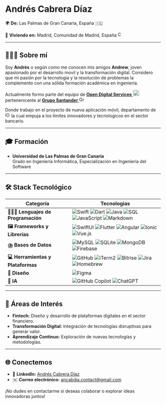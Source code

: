 # Andrés Cabrera Díaz  
🌍 **De:** Las Palmas de Gran Canaria, España 🇮🇨

📍 **Viviendo en:** Madrid, Comunidad de Madrid, España <img src="https://github.com/user-attachments/assets/4451a63d-ac4d-4db4-9522-c2426fcad2ae" alt="Comunidad de Madrid" width="16" height="16">

---

## 🙋🏻‍♂️ Sobre mí  
Soy **Andrés** o según como me conocen mis amigos **Andrew**, joven apasionado por el desarrollo movil y la transformación digital. Considero que mi pasión por la tecnología y la resolución de problemas la complemento con una sólida formación académica en ingeniería.

Actualmente formo parte del equipo de <a href="https://www.opendigitalservices.com/"> **Open Digital Services** <img src="https://github.com/user-attachments/assets/16184274-e654-44ef-8a5f-20ead6908e2e" alt="ODS" style="height:20px;"></a> pertenenicente al 
<a href="https://www.opendigitalservices.com/">**Grupo Santander** <img src="https://github.com/user-attachments/assets/b32a1437-a2d9-4816-b3ed-94e6d3a4882f" alt="Grupo Santander" style="width:16px;height:16px;"></a>

Donde trabajo en el proyecto de nueva aplicación móvil, departamento de <img src="https://github.com/user-attachments/assets/f5d89a2e-41f6-4e19-beff-70a4f9617d69" alt="iOS" width="16" height="16"> la cual empuja a los límites innovadores y tecnologicos en el sector bancario.

---

## 🎓 Formación  
- **Universidad de Las Palmas de Gran Canaria**  
  Grado en Ingeniería Informática, Especialización en Ingenieria del Software

---
## 🛠️ Stack Tecnológico  

| **Categoría**              | **Tecnologías**                                                                                  |
|----------------------------|--------------------------------------------------------------------------------------------------|
| **👨🏻‍💻 Lenguajes de Programación** | ![Swift](https://img.shields.io/badge/-Swift-orange?logo=swift&logoColor=white) ![Dart](https://img.shields.io/badge/Dart-%230175C2.svg?logo=dart&logoColor=white) ![Java](https://img.shields.io/badge/Java-%23ED8B00.svg?logo=openjdk&logoColor=white) ![SQL](https://img.shields.io/badge/-SQL-blue?logo=postgresql&logoColor=white) ![JavaScript](https://img.shields.io/badge/JavaScript-F7DF1E?logo=javascript&logoColor=000) ![Markdown](https://img.shields.io/badge/-Markdown-black?logo=markdown&logoColor=white) |
| **🖼️ Frameworks y Librerías**   | ![SwiftUI](https://img.shields.io/badge/-SwiftUI-orange?logo=swift&logoColor=white) ![Flutter](https://img.shields.io/badge/Flutter-02569B?logo=flutter&logoColor=fff) ![Angular](https://img.shields.io/badge/-Angular-red?logo=angular&logoColor=white) ![Ionic](https://img.shields.io/badge/-Ionic-blue?logo=ionic&logoColor=white) ![Vue.js](https://img.shields.io/badge/Vue.js-4FC08D?logo=vuedotjs&logoColor=fff) |
| **⛈️ Bases de Datos**     | ![MySQL](https://img.shields.io/badge/-MySQL-blue?logo=mysql&logoColor=white) ![SQLite](https://img.shields.io/badge/SQLite-%2307405e.svg?logo=sqlite&logoColor=white) ![MongoDB](https://img.shields.io/badge/-MongoDB-green?logo=mongodb&logoColor=white) ![Firebase](https://img.shields.io/badge/Firebase-039BE5?logo=Firebase&logoColor=white) |
| **💻 Herramientas y Plataformas**    | ![GitHub](https://img.shields.io/badge/-GitHub-black?logo=github&logoColor=white) ![iTerm2](https://img.shields.io/badge/iTerm2-000000?logo=iterm2&logoColor=fff) ![Bitrise](https://img.shields.io/badge/Bitrise-purple?logo=bitrise&logoColor=white) ![Jira](https://img.shields.io/badge/Jira-0052CC?logo=jira&logoColor=fff) ![Homebrew](https://img.shields.io/badge/Homebrew-FBB040?logo=homebrew&logoColor=fff) |
| **🎨 Diseño**         | ![Figma](https://img.shields.io/badge/-Figma-red?logo=figma&logoColor=white) |
| **🤖 IA**     | ![GitHub Copilot](https://img.shields.io/badge/GitHub%20Copilot-000?logo=githubcopilot&logoColor=fff) ![ChatGPT](https://img.shields.io/badge/ChatGPT-74aa9c?logo=openai&logoColor=white) |

---

## 🚀 Áreas de Interés
- **Fintech:** Diseño y desarrollo de plataformas digitales en el sector financiero.  
- **Transformación Digital:** Integración de tecnologías disruptivas para generar valor.  
- **Aprendizaje Continuo:** Exploración de nuevas tecnologías y metodologías.

---

## 🌐 Conectemos  
- 💼 **LinkedIn:** [Andrés Cabrera Díaz](https://www.linkedin.com/in/ancabdia/)
- ✉️ **Correo electrónico:** <a href="mailto:ancabdia.contact@gmail.com">ancabdia.contact@gmail.com</a>

¡No dudes en contactarme si deseas colaborar o explorar ideas innovadoras juntos!
